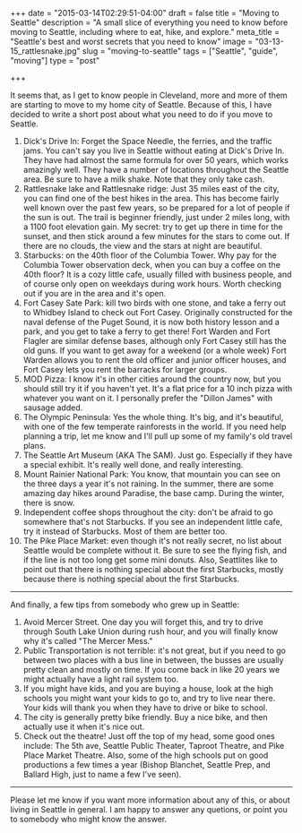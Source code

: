 +++
date = "2015-03-14T02:29:51-04:00"
draft = false
title = "Moving to Seattle"
description = "A small slice of everything you need to know before moving to Seattle, including where to eat, hike, and explore."
meta_title = "Seattle's best and worst secrets that you need to know"
image = "03-13-15_rattlesnake.jpg"
slug = "moving-to-seattle"
tags = ["Seattle", "guide", "moving"]
type = "post"

+++

It seems that, as I get to know people in Cleveland, more and more of them are starting to move to my home city of Seattle.  Because of this, I have decided to write a short post about what you need to do if you move to Seattle.
<!--more-->

1. Dick's Drive In:  Forget the Space Needle, the ferries, and the traffic jams.  You can't say you live in Seattle without eating at Dick's Drive In.  They have had almost the same formula for over 50 years, which works amazingly well.  They have a number of locations throughout the Seattle area.  Be sure to have a milk shake.  Note that they only take cash.
2. Rattlesnake lake and Rattlesnake ridge: Just 35 miles east of the city, you can find one of the best hikes in the area.  This has become fairly well known over the past few years, so be prepared for a lot of people if the sun is out.  The trail is beginner friendly, just under 2 miles long, with a 1100 foot elevation gain.  My secret: try to get up there in time for the sunset, and then stick around a few minutes for the stars to come out.  If there are no clouds, the view and the stars at night are beautiful.
3. Starbucks: on the 40th floor of the Columbia Tower.  Why pay for the Columbia Tower observation deck, when you can buy a coffee on the 40th floor?  It is a cozy little cafe, usually filled with business people, and of course only open on weekdays during work hours.  Worth checking out if you are in the area and it's open.
4. Fort Casey Sate Park: kill two birds with one stone, and take a ferry out to Whidbey Island to check out Fort Casey.  Originally constructed for the naval defense of the Puget Sound, it is now both history lesson and a park, and you get to take a ferry to get there!  Fort Warden and Fort Flagler are similar defense bases, although only Fort Casey still has the old guns.  If you want to get away for a weekend (or a whole week) Fort Warden allows you to rent the old officer and junior officer houses, and Fort Casey lets you rent the barracks for larger groups.
5. MOD Pizza: I know it's in other cities around the country now, but you should still try it if you haven't yet.  It's a flat price for a 10 inch pizza with whatever you want on it.  I personally prefer the "Dillon James" with sausage added.
6. The Olympic Peninsula: Yes the whole thing.  It's big, and it's beautiful, with one of the few temperate rainforests in the world.  If you need help planning a trip, let me know and I'll pull up some of my family's old travel plans.
7. The Seattle Art Museum (AKA The SAM).  Just go.  Especially if they have a special exhibit.  It's really well done, and really interesting.
8. Mount Rainier National Park: You know, that mountain you can see on the three days a year it's not raining.  In the summer, there are some amazing day hikes around Paradise, the base camp.  During the winter, there is snow.
9. Independent coffee shops throughout the city: don't be afraid to go somewhere that's not Starbucks.  If you see an independent little cafe, try it instead of Starbucks.  Most of them are better too.
10. The Pike Place Market: even though it's not really secret, no list about Seattle would be complete without it.  Be sure to see the flying fish, and if the line is not too long get some mini donuts.  Also, Seattlites like to point out that there is nothing special about the first Starbucks, mostly because there is nothing special about the first Starbucks.

-----

And finally, a few tips from somebody who grew up in Seattle:

1. Avoid Mercer Street.  One day you will forget this, and try to drive through South Lake Union during rush hour, and you will finally know why it's called "The Mercer Mess."
2. Public Transportation is not terrible: it's not great, but if you need to go between two places with a bus line in between, the busses are usually pretty clean and mostly on time.  If you come back in like 20 years we might actually have a light rail system too.
3. If you might have kids, and you are buying a house, look at the high schools you might want your kids to go to, and try to live near there.  Your kids will thank you when they have to drive or bike to school.
4. The city is generally pretty bike friendly.  Buy a nice bike, and then actually use it when it's nice out.
5. Check out the theatre!  Just off the top of my head, some good ones include: The 5th ave, Seattle Public Theater, Taproot Theatre, and Pike Place Market Theatre.  Also, some of the high schools put on good productions a few times a year (Bishop Blanchet, Seattle Prep, and Ballard High, just to name a few I've seen).

-----

Please let me know if you want more information about any of this, or about living in Seattle in general.  I am happy to answer any quetions, or point you to somebody who might know the answer.
